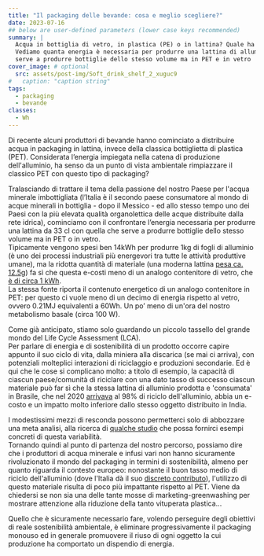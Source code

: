 ```yaml
---
title: "Il packaging delle bevande: cosa e meglio scegliere?"
date: 2023-07-16
## below are user-defined parameters (lower case keys recommended)
summary: |
  Acqua in bottiglia di vetro, in plastica (PE) o in lattina? Quale ha minor impatto ambientale?  
  Vediamo quanta energia è necessaria per produrre una lattina di alluminio da 33 cl, quanta ne
  serve a produrre bottiglie dello stesso volume ma in PET e in vetro
cover_image: # optional
  src: assets/post-img/Soft_drink_shelf_2_xuguc9
#   caption: "caption string"
tags:
  - packaging
  - bevande
classes:
  - Wh
---
```


Di recente alcuni produttori di bevande hanno cominciato a distribuire acqua in packaging in lattina, invece della classica bottiglietta di plastica (PET). Considerata l’energia impiegata nella catena di produzione dell'alluminio, ha senso da un punto di vista ambientale rimpiazzare il
classico PET con questo tipo di packaging?

Tralasciando di trattare il tema della passione del nostro Paese per l'acqua minerale imbottigliata (l’Italia è il secondo paese consumatore al mondo di acque minerali in bottiglia - dopo il Messico - ed allo stesso tempo uno dei Paesi con la più elevata qualità organolettica delle acque distribuite dalla rete idrica), cominciamo con il confrontare l’energia necessaria per produrre una lattina da 33 cl con quella che serve a produrre bottiglie dello stesso volume ma in PET o in vetro.  
Tipicamente vengono spesi ben 14kWh per produrre 1kg di fogli di alluminio (è uno dei processi industriali più energevori tra tutte le attività produttive umane), ma la ridotta quantità di materiale (una moderna lattina [pesa ca. 12.5g](https://www.cial.it/prevenzione/innovazione-packaging/)) fa sì che questa e-costi meno di un analogo contenitore di vetro, che [è di circa 1 kWh](https://www.packagingdigest.com/beverage-packaging/material-or).  
La stessa fonte riporta il contenuto energetico di un analogo contenitore in PET: per questo ci vuole meno di un decimo di energia rispetto al vetro, ovvero 0.21MJ equivalenti a 60Wh. Un po’ meno di un'ora del nostro metabolismo basale (circa 100 W).  

Come già anticipato, stiamo solo guardando un piccolo tassello del grande mondo del Life Cycle Assessment (LCA).  
Per parlare di energia e di sostenibilità di un prodotto occorre capire appunto il suo ciclo di vita, dalla miniera alla discarica (se mai ci arriva), con potenziali molteplici interazioni di riciclaggio e produzioni secondarie. Ed è qui che le cose si complicano molto: a titolo di esempio, la capacità di ciascun paese/comunità di riciclare con una dato tasso di successo ciascun materiale può far sì che la stessa lattina di alluminio prodotta e 'consumata' in Brasile, che nel 2020 [arrivava](https://en.m.wikipedia.org/wiki/Aluminium_recycling) al 98% di riciclo dell'alluminio, abbia un e-costo e un impatto molto inferiore dallo stesso oggetto distribuito in India.  

I modestissimi mezzi di resconda possono permetterci solo di abbozzare una meta analisi, alla ricerca di [qualche studio](https://international-aluminium.org/resource/comparing-the-carbon-footprints-of-beverage-containers/) che possa fornirci esempi concreti di questa variabilità.  
Tornando quindi al punto di partenza del nostro percorso, possiamo dire che i produttori di acqua minerale e infusi vari non hanno sicuramente rivoluzionato il mondo del packaging in termini di sostenibilità, almeno per quanto riguarda il contesto europeo: nonostante il buon tasso medio di riciclo dell'alluminio (dove l'Italia dà il suo [discreto contributo](https://www.cial.it/risultati-riciclo-alluminio/)), l'utilizzo di questo materiale risulta di poco più impattante rispetto al PET. Viene da chiedersi se non sia una delle tante mosse di marketing-greenwashing per mostrare attenzione alla riduzione della tanto vituperata plastica...

Quello che è sicuramente necessario fare, volendo perseguire degli obiettivi di reale sostenibilità ambientale, è eliminare progressivamente il packaging monouso ed in generale promuovere il riuso di ogni oggetto la cui produzione ha comportato un dispendio di energia. 


<!--
  created 2023-07-16 16:00:25.112376 +0200 CEST m=+0.037518834
-->
